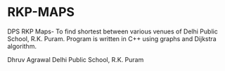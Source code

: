 # RKP-MAPS
DPS RKP Maps- To find shortest between various venues of Delhi Public School, R.K. Puram.
Program is written in C++ using graphs and Dijkstra algorithm.

Dhruv Agrawal
Delhi Public School, R.K. Puram

